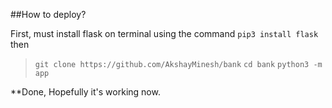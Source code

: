 ##How to deploy?

First, must install flask on terminal using the command `pip3 install flask`
then 
>`git clone https://github.com/AkshayMinesh/bank`
>`cd bank`
>`python3 -m app`

**Done, Hopefully it's working now.
